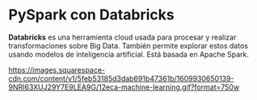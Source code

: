# PySpark con Databricks

**Databricks** es una herramienta cloud usada para procesar y realizar transformaciones sobre Big Data. También permite explorar estos datos usando modelos de inteligencia artificial. Está basada en Apache Spark.

https://images.squarespace-cdn.com/content/v1/5feb53185d3dab691b47361b/1609930650139-9NRI63XUJ29Y7E9LEA9G/12eca-machine-learning.gif?format=750w

